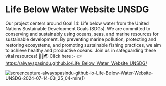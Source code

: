 # Life Below Water Website UNSDG
 Our project centers around Goal 14: Life below water from the United Nations Sustainable Development Goals (SDGs). We are committed to conserving and sustainably using oceans, seas, and marine resources for sustainable development. By preventing marine pollution, protecting and restoring ecosystems, and promoting sustainable fishing practices, we aim to achieve healthy and productive oceans. Join us in safeguarding these vital resources! 🌊🐋🌏
Click here :- 👉 https://alwayspasindu.github.io/Life_Below_Water_Website_UNSDG/




![screencapture-alwayspasindu-github-io-Life-Below-Water-Website-UNSDG-2024-07-14-03_25_04-min(1)](https://github.com/user-attachments/assets/b16a44a0-b662-4bcc-adda-7be4da6d9f27)
